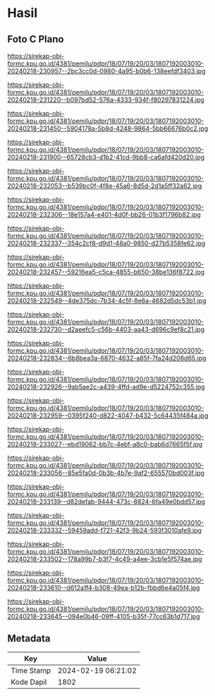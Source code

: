 # Hasil

## Foto C Plano

https://sirekap-obj-formc.kpu.go.id/4381/pemilu/pdpr/18/07/19/20/03/1807192003010-20240218-230957--2bc3cc0d-0980-4a95-b0b6-138eefdf3403.jpg

https://sirekap-obj-formc.kpu.go.id/4381/pemilu/pdpr/18/07/19/20/03/1807192003010-20240218-231220--b097bd52-576a-4333-934f-f80297831224.jpg

https://sirekap-obj-formc.kpu.go.id/4381/pemilu/pdpr/18/07/19/20/03/1807192003010-20240218-231450--5904178a-5b8d-4248-9864-5bb66676b0c2.jpg

https://sirekap-obj-formc.kpu.go.id/4381/pemilu/pdpr/18/07/19/20/03/1807192003010-20240218-231900--65728cb3-d1b2-41cd-9bb8-ca6afd420d20.jpg

https://sirekap-obj-formc.kpu.go.id/4381/pemilu/pdpr/18/07/19/20/03/1807192003010-20240218-232053--b539bc0f-4f8e-45a6-8d5d-2d1a5ff32a62.jpg

https://sirekap-obj-formc.kpu.go.id/4381/pemilu/pdpr/18/07/19/20/03/1807192003010-20240218-232306--18e157a4-e401-4d0f-bb26-01b3f1796b82.jpg

https://sirekap-obj-formc.kpu.go.id/4381/pemilu/pdpr/18/07/19/20/03/1807192003010-20240218-232337--354c2cf8-d9d1-48a0-9850-d27b5358fe62.jpg

https://sirekap-obj-formc.kpu.go.id/4381/pemilu/pdpr/18/07/19/20/03/1807192003010-20240218-232457--59216ea5-c5ca-4855-b650-38be136f8722.jpg

https://sirekap-obj-formc.kpu.go.id/4381/pemilu/pdpr/18/07/19/20/03/1807192003010-20240218-232549--4de375dc-7b34-4c5f-8e6a-4682d5dc53b1.jpg

https://sirekap-obj-formc.kpu.go.id/4381/pemilu/pdpr/18/07/19/20/03/1807192003010-20240218-232730--d2aeefc5-c56b-4403-aa43-d696c9ef8c21.jpg

https://sirekap-obj-formc.kpu.go.id/4381/pemilu/pdpr/18/07/19/20/03/1807192003010-20240218-232834--6b8bea3a-6870-4632-a85f-7fa24d206d65.jpg

https://sirekap-obj-formc.kpu.go.id/4381/pemilu/pdpr/18/07/19/20/03/1807192003010-20240218-232926--9ab5ae2c-a439-4ffd-ad9e-d5224752c355.jpg

https://sirekap-obj-formc.kpu.go.id/4381/pemilu/pdpr/18/07/19/20/03/1807192003010-20240218-232959--0395f240-d822-4047-b432-5c64435f484a.jpg

https://sirekap-obj-formc.kpu.go.id/4381/pemilu/pdpr/18/07/19/20/03/1807192003010-20240218-233027--ebd19062-bb7c-4ebf-a8c0-bab6d7665f5f.jpg

https://sirekap-obj-formc.kpu.go.id/4381/pemilu/pdpr/18/07/19/20/03/1807192003010-20240218-233056--85e5fa0d-0b3b-4b7e-9af2-655570bd003f.jpg

https://sirekap-obj-formc.kpu.go.id/4381/pemilu/pdpr/18/07/19/20/03/1807192003010-20240218-233139--d82defab-9444-473c-8824-6fa49e0bdd57.jpg

https://sirekap-obj-formc.kpu.go.id/4381/pemilu/pdpr/18/07/19/20/03/1807192003010-20240218-233332--59459add-f721-42f3-9b24-593f3010afe9.jpg

https://sirekap-obj-formc.kpu.go.id/4381/pemilu/pdpr/18/07/19/20/03/1807192003010-20240218-233502--178a99b7-b3f7-4c49-a4ee-3cb1e5f574ae.jpg

https://sirekap-obj-formc.kpu.go.id/4381/pemilu/pdpr/18/07/19/20/03/1807192003010-20240218-233610--d612a1f4-b308-49ea-b12b-fbbd6e4a05f4.jpg

https://sirekap-obj-formc.kpu.go.id/4381/pemilu/pdpr/18/07/19/20/03/1807192003010-20240218-233645--094e0b46-09ff-4105-b35f-77cc63b1d717.jpg


## Metadata

| Key        | Value               |
| ---------- | ------------------- |
| Time Stamp | 2024-02-19 06:21:02 |
| Kode Dapil | 1802                |



